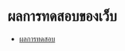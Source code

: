 # ผลการทดสอบของเว็บ
 + [ผลการทดสอบ](https://github.com/BoszGTec/Bkeyboard-Full-Pb/blob/main/%E0%B8%97%E0%B8%94%E0%B8%AA%E0%B8%AD%E0%B8%9A%E0%B9%80%E0%B8%A7%E0%B9%87%E0%B8%9A/Test%20BKeyboard-Pb-ver.csv)
